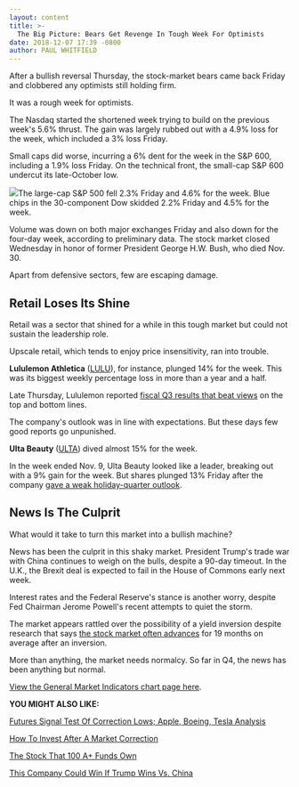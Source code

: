 ```yaml
---
layout: content
title: >-
  The Big Picture: Bears Get Revenge In Tough Week For Optimists
date: 2018-12-07 17:39 -0800
author: PAUL WHITFIELD
---
```






After a bullish reversal Thursday, the stock-market bears came back Friday and clobbered any optimists still holding firm.




It was a rough week for optimists.


The Nasdaq started the shortened week trying to build on the previous week's 5.6% thrust. The gain was largely rubbed out with a 4.9% loss for the week, which included a 3% loss Friday.


Small caps did worse, incurring a 6% dent for the week in the S&P 600, including a 1.9% loss Friday. On the technical front, the small-cap S&P 600 undercut its late-October low.


![](https://www.investors.com/wp-content/uploads/2018/12/MP120718-232x300.jpg)The large-cap S&P 500 fell 2.3% Friday and 4.6% for the week. Blue chips in the 30-component Dow skidded 2.2% Friday and 4.5% for the week.


Volume was down on both major exchanges Friday and also down for the four-day week, according to preliminary data. The stock market closed Wednesday in honor of former President George H.W. Bush, who died Nov. 30.


Apart from defensive sectors, few are escaping damage.


Retail Loses Its Shine
----------------------


Retail was a sector that shined for a while in this tough market but could not sustain the leadership role.


Upscale retail, which tends to enjoy price insensitivity, ran into trouble.


**Lululemon Athletica** ([LULU](https://research.investors.com/quote.aspx?symbol=LULU)), for instance, plunged 14% for the week. This was its biggest weekly percentage loss in more than a year and a half.


Late Thursday, Lululemon reported [fiscal Q3 results that beat views](https://www.investors.com/news/lululemon-earnings-q3-holiday-outlook-buy-point/) on the top and bottom lines.


The company's outlook was in line with expectations. But these days few good reports go unpunished.


**Ulta Beauty** ([ULTA](https://research.investors.com/quote.aspx?symbol=ULTA)) dived almost 15% for the week.


In the week ended Nov. 9, Ulta Beauty looked like a leader, breaking out with a 9% gain for the week. But shares plunged 13% Friday after the company [gave a weak holiday-quarter outlook](https://www.investors.com/news/ulta-beauty-earnings-ulta-beauty-stock/).


News Is The Culprit
-------------------


What would it take to turn this market into a bullish machine?


News has been the culprit in this shaky market. President Trump's trade war with China continues to weigh on the bulls, despite a 90-day timeout. In the U.K., the Brexit deal is expected to fail in the House of Commons early next week.


Interest rates and the Federal Reserve's stance is another worry, despite Fed Chairman Jerome Powell's recent attempts to quiet the storm.


The market appears rattled over the possibility of a yield inversion despite research that says [the stock market often advances](https://www.investors.com/news/yield-curve-stock-market/) for 19 months on average after an inversion.


More than anything, the market needs normalcy. So far in Q4, the news has been anything but normal.


[View the General Market Indicators chart page here](https://www.investors.com/wp-content/uploads/2018/12/GMI_121018.pdf).


**YOU MIGHT ALSO LIKE:**


[Futures Signal Test Of Correction Lows; Apple, Boeing, Tesla Analysis](https://www.investors.com/market-trend/stock-market-today/dow-jones-futures-apple-stock-boeing-stock-tesla-stock-visa-stock-relative-strength-line/)


[How To Invest After A Market Correction](https://www.investors.com/how-to-invest/investors-corner/how-to-invest-stock-market-correction-2/)


[The Stock That 100 A+ Funds Own](https://www.investors.com/research/ibd-stock-analysis/stocks-to-watch-market-research-gartner-on-ibd-50/)


[This Company Could Win If Trump Wins Vs. China](https://www.investors.com/stock-lists/stock-spotlight/trade-war-credit-cards/)





